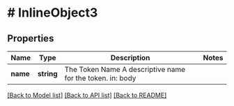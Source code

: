# # InlineObject3

## Properties

Name | Type | Description | Notes
------------ | ------------- | ------------- | -------------
**name** | **string** | The Token Name  A descriptive name for the token.  in: body |

[[Back to Model list]](../../README.md#models) [[Back to API list]](../../README.md#endpoints) [[Back to README]](../../README.md)
